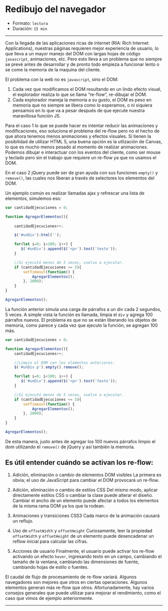 # Redibujo del navegador

* Formato: `lectura` 
* Duración: `15 min`

***

Con la llegada de las aplicaciones ricas de internet (RIA: Rich Internet Applications), nuestras páginas requieren mejor experiencia de usuario, lo que lleva a un mayor manejo del DOM con largas hojas de código `javascript`, animaciones, etc. Pero esto lleva a un problema que no siempre se prevé antes de desarrollar y de pronto todo empieza a funcionar lento o se come la memoria de la maquina del cliente.

El problema con la web no es `javascript`, sino el DOM:

1. Cada vez que modificamos el DOM resultando en un lindo efecto visual, el explorador realiza lo que se llama “re-flow”, re-dibujar el DOM.
2. Cada explorador maneja la memoria a su gusto, el DOM es peso en memoria que no siempre se libera como lo esperamos, o ni siquiera pensamos en lo que va a pesar después de que ejecute nuestra maravillosa función JS.

Para el caso 1 lo que se puede hacer es intentar reducir las animaciones y modificaciones, eso soluciona el problema del re-flow pero no el hecho de que ahora tenemos menos animaciones y efectos visuales. Si tienen la posibilidad de utilizar HTML 5, una buena opción es la utlización de Canvas, lo que es mucho menos pesado al momento de realizar animaciones. Podemos dibujar e interactuar con los eventos del cliente, como ser mouse y teclado pero sin el trabajo que requiere un re-flow ya que no usamos el DOM.

En el caso 2 jQuery puede ser de gran ayuda con sus funciones `empty()` y `remove()`, las cuales nos liberan a través de selectores los elementos del DOM.

Un ejemplo común es realizar llamadas ajax y refrescar una lista de elementos, simulemos eso:

```javascript
var cantidadEjecuciones = 0;

function AgregarElementos(){
    
    cantidadEjecuciones++;

    $('#unDiv').html('');

    for(let i=0; i<100; i++) {
       $('#unDiv').append($('<p>').text('texto'));
    }

    //Si ejecutó menos de 5 veces, vuelvo a ejecutar.
    if (cantidadEjecuciones <= 5){
        setTimeout(function() {
            AgregarElementos();
        }, 2000);
    }
}

AgregarElementos();
```

La función anterior simula una carga de párrafos a un div cada 2 segundos, 5 veces. A simple vista la función es llamada, limpia el `div` y agrega 100 párrafos nuevos. El problema es que no se están liberando los objetos de memoria, como parece y cada vez que ejecuto la función, se agregan 100 más.

```javascript
var cantidadEjecuciones = 0;

function AgregarElementos(){
    cantidadEjecuciones++;

    //Limpio el DOM con los elementos anteriores.
    $('#unDiv p').empty().remove();

    for(let i=0; i<100; i++) {
       $('#unDiv').append($('<p>').text('texto'));
    }

    //Si ejecutó menos de 5 veces, vuelvo a ejecutar.
    if (cantidadEjecuciones <= 5){
        setTimeout(function() {
            AgregarElementos();
        }, 2000);
    }
}

AgregarElementos();
```

De esta manera, justo antes de agregar los 100 nuevos párrafos limpio el dom utilizando el `remove()` de jQuery y así también la memoria.

## Es útil entender cuándo se activan los re-flow:

1. Adición, eliminación o cambio de elementos DOM visibles
La primera es obvia; el uso de JavaScript para cambiar el DOM provocará un re-flow.

2. Adición, eliminación o cambio de estilos CSS
Del mismo modo, aplicar directamente estilos CSS o cambiar la clase puede alterar el diseño. Cambiar el ancho de un elemento puede afectar a todos los elementos de la misma rama DOM ya los que la rodean.

3. Animaciones y transiciones CSS3
Cada marco de la animación causará un reflujo.

4. Uso de `offsetWidth` y `offsetHeight`
Curiosamente, leer la propiedad `offsetWidth` y `offsetHeight` de un elemento puede desencadenar un reflow inicial para calcular las cifras.

5. Acciones de usuario
Finalmente, el usuario puede activar los re-flow activando un efecto `hover`, ingresando texto en un campo, cambiando el tamaño de la ventana, cambiando las dimensiones de fuente, cambiando hojas de estilo o fuentes.

El caudal de flujo de procesamiento de re-flow variará. Algunos navegadores son mejores que otros en ciertas operaciones. Algunos elementos generan más re-flow que otros. Afortunadamente, hay varios consejos generales que puede utilizar para mejorar el rendimiento, como el caso que vimos de ejemplo anteriormente.

***
